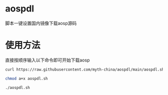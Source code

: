 # aospdl

脚本一键设置国内镜像下载aosp源码

# 使用方法

直接按顺序输入以下命令即可开始下载aosp

```bash
curl https://raw.githubusercontent.com/myth-china/aospdl/main/aospdl.sh > aospdl.sh

chmod a+x aospdl.sh

./aospdl.sh
```
